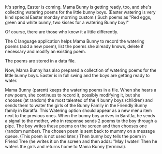 It's spring, Easter is coming. Mama Bunny is getting ready, too, and she's collecting watering poems for the little bunny boys. (Easter watering is very kind special Easter monday morning custom.)  Such poems as "Red eggs, green and white bunny, two kisses for a watering Bunny boy!"

Of course, there are those who know it a little differently.

The C language application helps Mama Bunny to record the watering poems (add a new poem), list the poems she already knows, delete if necessary and modify an existing poem.

The poems are stored in a data file.

Now, Mama Bunny has also prepared a collection of watering poems for the little bunny boys. Easter is in full swing and the boys are getting ready to water.

Mama Bunny (parent) keeps the watering poems in a file. When she hears a new poem, she continues to record it, possibly modifying it, but she chooses (at random) the most talented of the 4 bunny boys (children) and sends them to water the girls of the Bunny Family in the Friendly Bunny family in Barátfa. This Watering option should appear as a new menu item next to the previous ones. When the bunny boy arrives in Barátfa, he sends a signal to the mother, who in response sends 2 poems to the boy through a pipe. The boy writes these poems on the screen and then chooses one (random number). The chosen poem is sent back to mummy on a message queue. (This poem is not used later.) Then bunny boy tells the poem in Friend Tree (he writes it on the screen and then adds: "May I water! Then he waters the girls and returns home to Mama Bunny (terminal).
